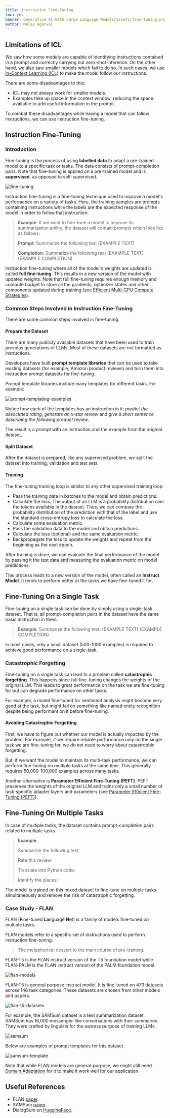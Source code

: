 ```yaml
---
title: Instruction Fine-Tuning
toc: yes
banner: Generative AI With Large Language Models/assets/fine-tuning.png
author: Malay Agarwal
---
```

## Limitations of ICL

We saw how some models are capable of identifying instructions contained in a prompt and correctly carrying out zero-shot inference. On the other hand, we also saw smaller models which fail to do so. In such cases, we use [In-Context Learning (ICL)](../../Week%201/Introduction%20and%20Generative%20AI%20Project%20Lifecycle/Prompting%20and%20Prompt%20Engineering.md#In-Context%20Learning%20(ICL)) to make the model follow our instructions.

There are some disadvantages to this:

- ICL may not always work for smaller models.
- Examples take up space in the context window, reducing the space available to add useful information in the prompt.

To combat these disadvantages while having a model that can follow instructions, we can use instruction fine-tuning.

## Instruction Fine-Tuning

### Introduction

Fine-tuning is the process of using **labelled data** to adapt a pre-trained model to a specific task or tasks. The data consists of prompt-completion pairs. Note that fine-tuning is applied on a pre-trained model and is **supervised**, as opposed to self-supervised.

![fine-tuning](../../assets/fine-tuning.png)

Instruction fine-tuning is a fine-tuning technique used to improve a model's performance on a variety of tasks. Here, the training samples are prompts containing instructions while the labels are the expected response of the model in order to follow that instruction.

> **Example**: If we want to fine-tune a model to improve its summarization ability, the dataset will contain prompts which look like as follows:
>
> **Prompt**:
> Summarize the following text
> (EXAMPLE TEXT)
>
> **Completion**:
> Summarize the following text
> (EXAMPLE TEXT)
> (EXAMPLE COMPLETION)

Instruction fine-tuning where all of the model's weights are updated is called **full fine-tuning**. This results in a new version of the model with updated weights. Note that full fine-tuning requires enough memory and compute budget to store all the gradients, optimizer states and other components updated during training (see [Efficient Multi-GPU Compute Strategies](Efficient%20Multi-GPU%20Compute%20Strategies.md)).

### Common Steps Involved in Instruction Fine-Tuning

There are some common steps involved in fine-tuning.

#### Prepare the Dataset

There are many publicly available datasets that have been used to train previous generations of LLMs. Most of these datasets are _not_ formatted as instructions.

Developers have built **prompt template libraries** that can be used to take existing datasets (for example, Amazon product reviews) and turn them into instruction prompt datasets for fine-tuning.

Prompt template libraries include many templates for different tasks. For example:

![prompt-templating-examples](../../assets/prompt-templating-examples.png)

Notice how each of the templates has an instruction in it: _predict the associated rating_, _generate an x-star review_ and _give a short sentence describing the following product review_.

The result is a prompt with an instruction and the example from the original dataset.

#### Split Dataset

After the dataset is prepared, like any supervised problem, we split the dataset into training, validation and test sets.

#### Training

The fine-tuning training loop is similar to any other supervised training loop:

- Pass the training data in batches to the model and obtain predictions.
- Calculate the loss. The output of an LLM is a probability distribution over the tokens available in the dataset. Thus, we can compare the probability distribution of the prediction with that of the label and use the standard cross-entropy loss to calculate the loss.
- Calculate some evaluation metric.
- Pass the validation data to the model and obtain predictions.
- Calculate the loss (optional) and the same evaluation metric.
- Backpropagate the loss to update the weights and repeat from the beginning as the next epoch.

After training is done, we can evaluate the final performance of the model by passing it the test data and measuring the evaluation metric on model predictions.

This process leads to a new version of the model, often called an **Instruct Model**. It tends to perform better at the tasks we have fine-tuned it for.

## Fine-Tuning On a Single Task

Fine-tuning on a single task can be done by simply using a single-task dataset. That is, all prompt-completion pairs in the dataset have the same basic instruction in them.

> **Example**:
> Summarize the following text:
> (EXAMPLE TEXT)
> (EXAMPLE COMPLETION)

In most cases, only a small dataset (500-1000 examples) is required to achieve good performance on a single-task.

### Catastrophic Forgetting

Fine-tuning on a single task can lead to a problem called **catastrophic forgetting**. This happens since full fine-tuning changes the weights of the original LLM. This leads to great performance on the task we are fine-tuning for but can degrade performance on other tasks.

For example, a model fine-tuned for sentiment analysis might become very good at the task, but might fail on something like named entity recognition despite being performant on it before fine-tuning.

#### Avoiding Catastrophic Forgetting

First, we have to figure out whether our model is actually impacted by the problem. For example, if we require reliable performance only on the single task we are fine-tuning for, we do not need to worry about catastrophic forgetting.

But, if we want the model to maintain its multi-task performance, we can perform fine-tuning on multiple tasks at the same time. This generally requires 50,000-100,000 examples across many tasks.

Another alternative is **Parameter Efficient Fine-Tuning (PEFT)**. PEFT preserves the weights of the original LLM and trains only a small number of task-specific adapter layers and parameters (see [Parameter Efficient Fine-Tuning (PEFT)](Parameter%20Efficient%20Fine-Tuning%20(PEFT).md)).

## Fine-Tuning On Multiple Tasks

In case of multiple tasks, the dataset contains prompt-completion pairs related to multiple tasks.

> **Example**:
>
> Summarize the following text:
>
> Rate this review:
>
> Translate into Python code:
>
> Identify the places:

The model is trained on this mixed dataset to fine-tune on multiple tasks simultaneously and remove the risk of catastrophic forgetting.

### Case Study - FLAN

FLAN (**F**ine-tuned **La**nguage **N**et) is a family of models fine-tuned on multiple tasks.

FLAN models refer to a specific set of instructions used to perform instruction fine-tuning.

> The metaphorical dessert to the main course of pre-training.

FLAN-T5 is the FLAN instruct version of the T5 foundation model while FLAN-PALM is the FLAN instruct version of the PALM foundation model.

![flan-models](../../assets/flan-models.png)

FLAN-T5 is general purpose instruct model. It is fine-tuned on 473 datasets across 146 task categories. These datasets are chosen from other models and papers.

![flan-t5-datasets](../../assets/flan-t5-datasets.png)

For example, the SAMSum dataset is a text summarization dataset. SAMSum has 16,000 messenger-like conversations with their summaries. They were crafted by linguists for the express purpose of training LLMs.

![samsum](../../assets/samsum.png)

Below are examples of prompt templates for this dataset.

![samsum-template](../../assets/samsum-template.png)

Note that while FLAN models are general-purpose, we might still need [Domain Adaptation](../../Week%201/LLM%20Pre-training%20and%20Scaling%20Laws/Pre-training%20Large%20Language%20Models.md#Domain%20Adaptation) for it to make it work well for our application.

## Useful References

- FLAN [paper](https://arxiv.org/pdf/2210.11416.pdf).
- SAMSum [paper](https://arxiv.org/pdf/1911.12237.pdf).
- DialogSum on [HuggingFace](https://huggingface.co/datasets/knkarthick/dialogsum).
